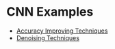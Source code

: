 # CNN Examples

- [Accuracy Improving Techniques](./SignLanguageMNIST/)
- [Denoising Techniques](./DenoisingTechniques/)
